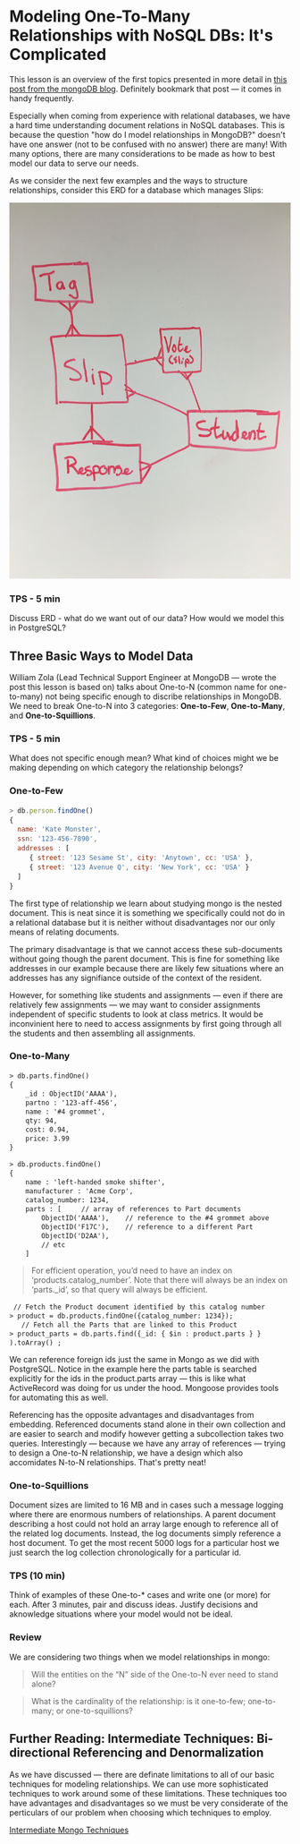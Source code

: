 # Modeling One-To-Many Relationships with NoSQL DBs: It's Complicated

This lesson is an overview of the first topics presented in more detail in [this post from the mongoDB blog](http://blog.mongodb.org/post/87200945828/6-rules-of-thumb-for-mongodb-schema-design-part-1). Definitely bookmark that post — it comes in handy frequently.

Especially when coming from experience with relational databases, we have a hard time understanding document relations in NoSQL databases. This is because the question "how do I model relationships in MongoDB?" doesn't have one answer (not to be confused with no answer) there are many! With many options, there are many considerations to be made as how  to best model our data to serve our needs.

As we consider the next few examples and the ways to structure relationships, consider this ERD for a database which manages Slips:

![Slips](slip-erd.jpg)

### TPS - 5 min

Discuss ERD - what do we want out of our data? How would we model this in PostgreSQL?



## Three Basic Ways to Model Data

William Zola (Lead Technical Support Engineer at MongoDB — wrote the post this lesson is based on) talks about One-to-N (common name for one-to-many) not being specific enough to discribe relationships in MongoDB. We need to break One-to-N into 3 categories: __One-to-Few__, __One-to-Many__, and __One-to-Squillions__.

### TPS - 5 min

What does not specific enough mean? What kind of choices might we be making depending on which category the relationship belongs?

### One-to-Few

``` js
> db.person.findOne()
{
  name: 'Kate Monster',
  ssn: '123-456-7890',
  addresses : [
     { street: '123 Sesame St', city: 'Anytown', cc: 'USA' },
     { street: '123 Avenue Q', city: 'New York', cc: 'USA' }
  ]
}
```


The first type of relationship we learn about studying mongo is the nested document. This is neat since it is something we specifically could not do in a relational database but it is neither without disadvantages nor our only means of relating documents.

The primary disadvantage is that we cannot access these sub-documents without going though the parent document. This is fine for something like addresses in our example because there are likely few situations where an addresses has any signifiance outside of the context of the resident.

However, for something like students and assignments — even if there are relatively few assignments — we may want to consider assignments independent of specific students to look at class metrics. It would be inconvinient here to need to access assignments by first going through all the students and then assembling all assignments.

### One-to-Many

```
> db.parts.findOne()
{
    _id : ObjectID('AAAA'),
    partno : '123-aff-456',
    name : '#4 grommet',
    qty: 94,
    cost: 0.94,
    price: 3.99
}
```

```
> db.products.findOne()
{
    name : 'left-handed smoke shifter',
    manufacturer : 'Acme Corp',
    catalog_number: 1234,
    parts : [     // array of references to Part documents
        ObjectID('AAAA'),    // reference to the #4 grommet above
        ObjectID('F17C'),    // reference to a different Part
        ObjectID('D2AA'),
        // etc
    ]
```

> For efficient operation, you’d need to have an index on ‘products.catalog_number’. Note that there will always be an index on ‘parts._id’, so that query will always be efficient.

```
 // Fetch the Product document identified by this catalog number
> product = db.products.findOne({catalog_number: 1234});
   // Fetch all the Parts that are linked to this Product
> product_parts = db.parts.find({_id: { $in : product.parts } } ).toArray() ;
```

We can reference foreign ids just the same in Mongo as we did with PostgreSQL. Notice in the example here the parts table is searched explicitly for the ids in the product.parts array — this is like what ActiveRecord was doing for us under the hood. Mongoose provides tools for automating this as well.

Referencing has the opposite advantages and disadvantages from embedding. Referenced documents stand alone in their own collection and are easier to search and modify however getting a subcollection takes two queries. Interestingly — because we have any array of references — trying to design a One-to-N relationship, we have a design which also accomidates N-to-N relationships. That's pretty neat!

### One-to-Squillions

<script src="https://gist.github.com/amyberman3/49a287d19027258dd3ac.js"></script>

<script src="https://gist.github.com/amyberman3/0a4dc052d48196baa924.js"></script>

Document sizes are limited to 16 MB and in cases such a message logging where there are enormous numbers of relationships. A parent document describing a host could not hold an array large enough to reference all of the related log documents. Instead, the log documents simply reference a host document. To get the most recent 5000 logs for a particular host we just search the log collection chronologically for a particular id.

### TPS (10 min)

Think of examples of these One-to-* cases and write one (or more) for each. After 3 minutes, pair and discuss ideas. Justify decisions and aknowledge situations where your model would not be ideal.

### Review

We are considering two things when we model relationships in mongo:

> Will the entities on the “N” side of the One-to-N ever need to stand alone?

>

> What is the cardinality of the relationship: is it one-to-few; one-to-many; or one-to-squillions?

## Further Reading: Intermediate Techniques: Bi-directional Referencing and Denormalization

As we have discussed — there are definate limitations to all of our basic techniques for modeling relationships. We can use more sophisticated techniques to work around some of these limitations. These techniques too have advantages and disadvantages so we must be very considerate of the perticulars of our problem when choosing which techniques to employ.

[Intermediate Mongo Techniques](http://blog.mongodb.org/post/87892923503/6-rules-of-thumb-for-mongodb-schema-design-part-2)

